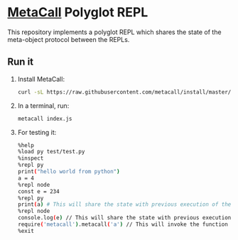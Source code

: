 # [MetaCall](https://github.com/metacall/core/) Polyglot REPL

This repository implements a polyglot REPL which shares the state of the meta-object protocol between the REPLs.

## Run it

1) Install MetaCall:
    ```sh
    curl -sL https://raw.githubusercontent.com/metacall/install/master/install.sh | sh
    ```

2) In a terminal, run:
    ```sh
    metacall index.js
    ```

3) For testing it:
    ```sh
    %help
    %load py test/test.py
    %inspect
    %repl py
    print("hello world from python")
    a = 4
    %repl node
    const e = 234
    %repl py
    print(a) # This will share the state with previous execution of the Python REPL (4)
    %repl node
    console.log(e) // This will share the state with previous execution of the Node REPL (234) 
    require('metacall').metacall('a') // This will invoke the function a loaded from test/test.py
    %exit
    ```
